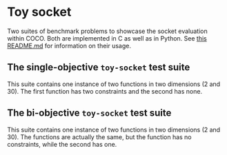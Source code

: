 # Toy socket

Two suites of benchmark problems to showcase the socket evaluation within COCO. Both are implemented in C as well as in Python. See [this README.md](../README.md) for information on their usage.

## The single-objective `toy-socket` test suite

This suite contains one instance of two functions in two dimensions (2 and 30). The first function has two constraints and the second has none. 

## The bi-objective `toy-socket` test suite

This suite contains one instance of two functions in two dimensions (2 and 30). The functions are actually the same, but the function has no constraints, while the second has one. 